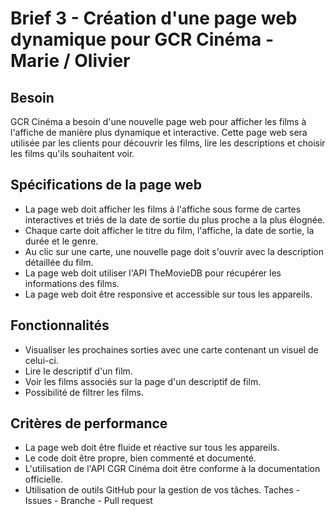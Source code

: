# Brief 3 - Création d'une page web dynamique pour GCR Cinéma - Marie / Olivier
## Besoin 
GCR Cinéma a besoin d'une nouvelle page web pour afficher les films à l'affiche de manière plus dynamique et interactive. Cette page web sera utilisée par les clients pour découvrir les films, lire les descriptions et choisir les films qu'ils souhaitent voir.
## Spécifications de la page web
- La page web doit afficher les films à l'affiche sous forme de cartes interactives et triés de la date de sortie du plus proche a la plus élognée.
- Chaque carte doit afficher le titre du film, l'affiche, la date de sortie, la durée et le genre.
- Au clic sur une carte, une nouvelle page doit s'ouvrir avec la description détaillée du film.
- La page web doit utiliser l'API TheMovieDB pour récupérer les informations des films.
- La page web doit être responsive et accessible sur tous les appareils.
## Fonctionnalités
- Visualiser les prochaines sorties avec une carte contenant un visuel de celui-ci.
- Lire le descriptif d'un film.
- Voir les films associés sur la page d'un descriptif de film.
- Possibilité de filtrer les films.
## Critères de performance
- La page web doit être fluide et réactive sur tous les appareils.
- Le code doit être propre, bien commenté et documenté.
- L'utilisation de l'API CGR Cinéma doit être conforme à la documentation officielle.
- Utilisation de outils GitHub pour la gestion de vos tâches. Taches - Issues - Branche - Pull request 




